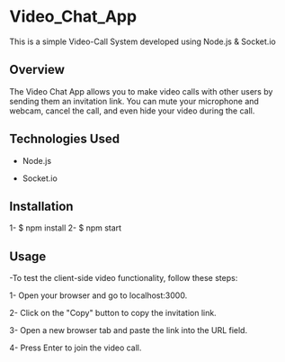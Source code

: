 
# Video_Chat_App

This is a simple Video-Call System developed using Node.js & Socket.io

## Overview

The Video Chat App allows you to make video calls with other users by sending them an invitation link. You can mute your microphone and webcam, cancel the call, and even hide your video during the call. 

## Technologies Used

- Node.js

- Socket.io

## Installation

1- $ npm install
2- $ npm start

## Usage

-To test the client-side video functionality, follow these steps:

1- Open your browser and go to localhost:3000.

2- Click on the "Copy" button to copy the invitation link.

3- Open a new browser tab and paste the link into the URL field.

4- Press Enter to join the video call.

